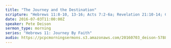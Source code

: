 ```yaml
---
title: "The Journey and the Destination"
scripture: "Hebrews 11:8-10, 13-16; Acts 7:2-6a; Revelation 21:10-14; Colossians 3:14"
date: 2016-07-03T11:00:00Z
speaker: Pete Deison
sermon_type: morning
series: "Hebrews 11: Journey By Faith"
audio: https://pcpcmorningsermons.s3.amazonaws.com/20160703_deison-5788d436ba40c.mp3 
---
```



